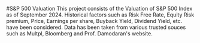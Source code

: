 #S&P 500 Valuation
This project consists of the Valuation of S&P 500 Index as of September 2024.
Historical factors such as Risk Free Rate, Equity Risk premium, Price, Earnings per share, Buyback Yield, Dividend Yield, etc. have been considered.
Data has been taken from various trusted souces such as Multpl, Bloomberg and Prof. Damodaran's website.
